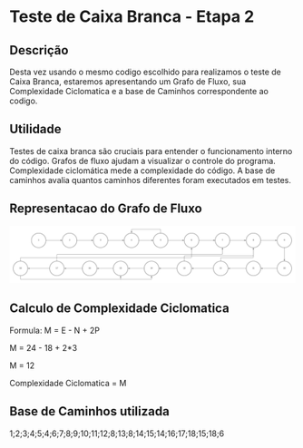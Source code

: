 # Teste de Caixa Branca - Etapa 2

## Descrição
Desta vez usando o mesmo codigo escolhido para realizamos o teste de Caixa Branca, estaremos apresentando um Grafo de Fluxo, sua Complexidade Ciclomatica e a base de Caminhos correspondente ao codigo.

## Utilidade
Testes de caixa branca são cruciais para entender o funcionamento interno do código. Grafos de fluxo ajudam a visualizar o controle do programa. Complexidade ciclomática mede a complexidade do código. A base de caminhos avalia quantos caminhos diferentes foram executados em testes.

## Representacao do Grafo de Fluxo
![Grafo de Fluxo](grafo_fluxo1.jpeg)

## Calculo de Complexidade Ciclomatica
Formula: M = E - N + 2P

M = 24 - 18 + 2*3

M = 12

Complexidade Ciclomatica = M

## Base de Caminhos utilizada
1;2;3;4;5;4;6;7;8;9;10;11;12;8;13;8;14;15;14;16;17;18;15;18;6
